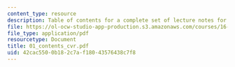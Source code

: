 ```yaml
---
content_type: resource
description: Table of contents for a complete set of lecture notes for the course.
file: https://ol-ocw-studio-app-production.s3.amazonaws.com/courses/16-050-thermal-energy-fall-2002/42cac5500b182c7af18043576438c7f8_01_contents_cvr.pdf
file_type: application/pdf
resourcetype: Document
title: 01_contents_cvr.pdf
uid: 42cac550-0b18-2c7a-f180-43576438c7f8
---
```

